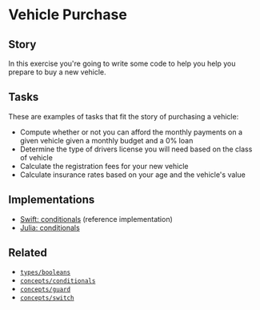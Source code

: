 # Vehicle Purchase

## Story

In this exercise you're going to write some code to help you help you prepare to buy a new vehicle.

## Tasks

These are examples of tasks that fit the story of purchasing a vehicle:

- Compute whether or not you can afford the monthly payments on a given vehicle given a monthly budget and a 0% loan
- Determine the type of drivers license you will need based on the class of vehicle
- Calculate the registration fees for your new vehicle
- Calculate insurance rates based on your age and the vehicle's value

## Implementations

- [Swift: conditionals][implementation-swift] (reference implementation)
- [Julia: conditionals][implementation-julia]

## Related

- [`types/booleans`][types-booleans]
- [`concepts/conditionals`][concepts-conditionals]
- [`concepts/guard`][concepts-guard]
- [`concepts/switch`][concepts-switch]

[types-booleans]: https://github.com/exercism/v3/blob/main/reference/types/boolean.md
[concepts-conditionals]: https://github.com/exercism/v3/blob/main/reference/concepts/conditionals.md
[concepts-guard]: https://github.com/exercism/v3/blob/main/reference/concepts/guard.md
[concepts-switch]: https://github.com/exercism/v3/blob/main/reference/concepts/switch.md
[implementation-swift]: https://github.com/exercism/swift/blob/main/exercises/concept/vehicle-purchase/.docs/instructions.md
[implementation-julia]: https://github.com/exercism/julia/blob/main/exercises/concept/vehicle-purchase/.docs/instructions.md
